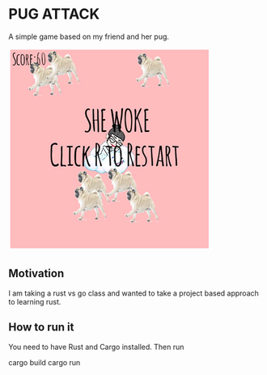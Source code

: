 # PUG ATTACK

A simple game based on my friend and her pug.

![pug attack screenshot](screenshot.JPG)

## Motivation

I am taking a rust vs go class and wanted to take a project based approach to learning rust. 

## How to run it

You need to have Rust and Cargo installed. Then run

cargo build
cargo run